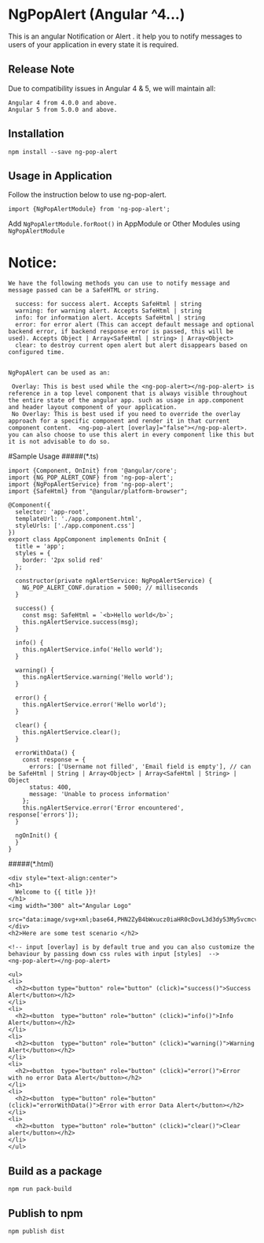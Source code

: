 # NgPopAlert (Angular ^4...)

This is an angular Notification or Alert . it help you to notify messages to users of your application in every state it is required.     

 ## Release Note
 Due to compatibility issues in Angular 4 & 5, we will maintain all:
 ````
 Angular 4 from 4.0.0 and above.
 Angular 5 from 5.0.0 and above.
 ````
 
 ## Installation
 
 `npm install --save ng-pop-alert`

   
## Usage in Application

Follow the instruction below to use ng-pop-alert.

`import {NgPopAlertModule} from 'ng-pop-alert';`

Add `NgPopAlertModule.forRoot()` in AppModule or Other Modules using `NgPopAlertModule`
     
   # Notice: 
  ```` 
  We have the following methods you can use to notify message and message passed can be a SafeHTML or string.
    
    success: for success alert. Accepts SafeHtml | string
    warning: for warning alert. Accepts SafeHtml | string
    info: for information alert. Accepts SafeHtml | string
    error: for error alert (This can accept default message and optional backend error, if backend response error is passed, this will be used). Accepts Object | Array<SafeHtml | string> | Array<Object> 
    clear: to destroy current open alert but alert disappears based on configured time.
    
  
  NgPopAlert can be used as an:
   
   Overlay: This is best used while the <ng-pop-alert></ng-pop-alert> is reference in a top level component that is always visible throughout the entire state of the angular app. such as usage in app.component and header layout component of your application.
   No Overlay: This is best used if you need to override the overlay approach for a specific component and render it in that current component content.  <ng-pop-alert [overlay]="false"></ng-pop-alert>. you can also choose to use this alert in every component like this but it is not advisable to do so. 
  ````
  
#Sample Usage 
#####(*.ts) 
````
import {Component, OnInit} from '@angular/core';
import {NG_POP_ALERT_CONF} from 'ng-pop-alert';
import {NgPopAlertService} from 'ng-pop-alert';
import {SafeHtml} from "@angular/platform-browser";

@Component({
  selector: 'app-root',
  templateUrl: './app.component.html',
  styleUrls: ['./app.component.css']
})
export class AppComponent implements OnInit {
  title = 'app';
  styles = {
    border: '2px solid red'
  };

  constructor(private ngAlertService: NgPopAlertService) {
    NG_POP_ALERT_CONF.duration = 5000; // milliseconds
  }

  success() {
    const msg: SafeHtml = `<b>Hello world</b>`;
    this.ngAlertService.success(msg);
  }

  info() {
    this.ngAlertService.info('Hello world');
  }

  warning() {
    this.ngAlertService.warning('Hello world');
  }

  error() {
    this.ngAlertService.error('Hello world');
  }

  clear() {
    this.ngAlertService.clear();
  }

  errorWithData() {
    const response = {
      errors: ['Username not filled', 'Email field is empty'], // can be SafeHtml | String | Array<Object> | Array<SafeHtml | String> | Object
      status: 400,
      message: 'Unable to process information'
    };
    this.ngAlertService.error('Error encountered', response['errors']);
  }

  ngOnInit() {
  }
}

  ````
  
  #####(*.html)

  ````
<div style="text-align:center">
  <h1>
    Welcome to {{ title }}!
  </h1>
  <img width="300" alt="Angular Logo"
       src="data:image/svg+xml;base64,PHN2ZyB4bWxucz0iaHR0cDovL3d3dy53My5vcmcvMjAwMC9zdmciIHZpZXdCb3g9IjAgMCAyNTAgMjUwIj4KICAgIDxwYXRoIGZpbGw9IiNERDAwMzEiIGQ9Ik0xMjUgMzBMMzEuOSA2My4ybDE0LjIgMTIzLjFMMTI1IDIzMGw3OC45LTQzLjcgMTQuMi0xMjMuMXoiIC8+CiAgICA8cGF0aCBmaWxsPSIjQzMwMDJGIiBkPSJNMTI1IDMwdjIyLjItLjFWMjMwbDc4LjktNDMuNyAxNC4yLTEyMy4xTDEyNSAzMHoiIC8+CiAgICA8cGF0aCAgZmlsbD0iI0ZGRkZGRiIgZD0iTTEyNSA1Mi4xTDY2LjggMTgyLjZoMjEuN2wxMS43LTI5LjJoNDkuNGwxMS43IDI5LjJIMTgzTDEyNSA1Mi4xem0xNyA4My4zaC0zNGwxNy00MC45IDE3IDQwLjl6IiAvPgogIDwvc3ZnPg==">
</div>
<h2>Here are some test scenario </h2>

<!-- input [overlay] is by default true and you can also customize the behaviour by passing down css rules with input [styles]  -->
<ng-pop-alert></ng-pop-alert>

<ul>
  <li>
    <h2><button type="button" role="button" (click)="success()">Success Alert</button></h2>
  </li>
  <li>
    <h2><button  type="button" role="button" (click)="info()">Info Alert</button></h2>
  </li>
  <li>
    <h2><button  type="button" role="button" (click)="warning()">Warning Alert</button></h2>
  </li>
  <li>
    <h2><button  type="button" role="button" (click)="error()">Error with no error Data Alert</button></h2>
  </li>
  <li>
    <h2><button  type="button" role="button" (click)="errorWithData()">Error with error Data Alert</button></h2>
  </li>
  <li>
    <h2><button  type="button" role="button" (click)="clear()">Clear alert</button></h2>
  </li>
</ul>
````

## Build as a package

`npm run pack-build`


## Publish to npm

`npm publish dist`

